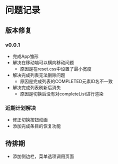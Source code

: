 # 问题记录

## 版本修复

### v0.0.1 

- 完成App雏形
- 解决在移动端可以横向移动问题
    - 原因是在reset.css中设置了最小宽度
- 解决完成列表无法删除问题
    - 原因是完成列表的COMPLETED元素ID名不一致
- 解决完成列表刷新后消失
    - 原因是切换后没有对completeList进行渲染

### 近期计划解决

- 修正切换按钮动画
- 添加完成条目的恢复功能

## 待排期

- 添加侧边栏，菜单选项调用页面
